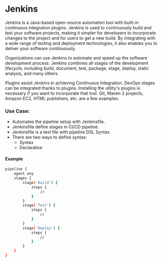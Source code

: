 # Jenkins

Jenkins is a Java-based open-source automation tool with built-in continuous integration plugins. Jenkins is used to continuously build and test your software projects, making it simpler for developers to incorporate changes to the project and for users to get a new build. By integrating with a wide range of testing and deployment technologies, it also enables you to deliver your software continuously.

Organizations can use Jenkins to automate and speed up the software development process. Jenkins combines all stages of the development lifecycle, including build, document, test, package, stage, deploy, static analysis, and many others.

Plugins assist Jenkins in achieving Continuous Integration. DevOps stages can be integrated thanks to plugins. Installing the utility's plugins is necessary if you want to incorporate that tool. Git, Maven 2 projects, Amazon EC2, HTML publishers, etc. are a few examples.

### Use Case:

- Automates the pipeline setup with Jenkinsfile.
- Jenkinsfile define stages in CI/CD pipeline.
- Jenkinsfile is a text file with pipeline DSL Syntax.
- There are two ways to define syntax:
  - Syntax
  - Declarative

#### Example

```bash
pipeline {
    agent any
    stages {
        stage('Build') {
            steps {
                //
            }
        }
        stage('Test') {
            steps {
                //
            }
        }
        stage('Deploy') {
            steps {
                //
            }
        }
    }
}
```
